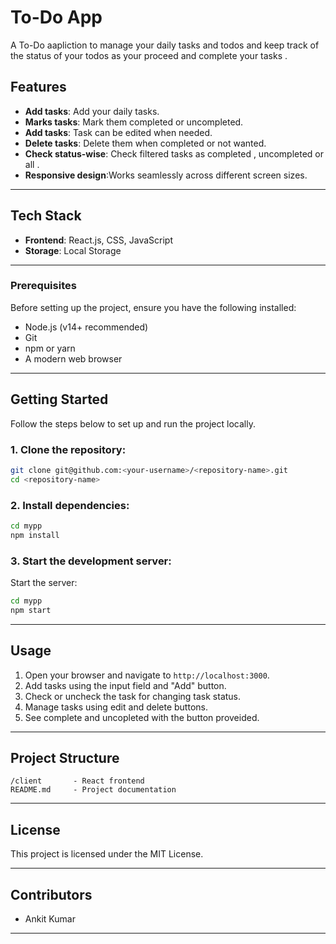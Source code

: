 # To-Do App

A To-Do aapliction to manage your daily tasks and todos and keep track of the status of your todos as your proceed and complete your tasks .


## Features


- **Add tasks**: Add your daily tasks.
- **Marks tasks**: Mark them completed or uncompleted.
- **Add tasks**: Task can be edited when needed.
- **Delete tasks**: Delete them when completed or not wanted.
- **Check status-wise**: Check filtered tasks as completed , uncompleted or all .
- **Responsive design**:Works seamlessly across different screen sizes.

---

## Tech Stack

- **Frontend**: React.js, CSS, JavaScript
- **Storage**: Local Storage

---

### Prerequisites

Before setting up the project, ensure you have the following installed:

- Node.js (v14+ recommended)
- Git
- npm or yarn
- A modern web browser

---

## Getting Started

Follow the steps below to set up and run the project locally.

### 1. Clone the repository:

```bash
git clone git@github.com:<your-username>/<repository-name>.git
cd <repository-name>
```

### 2. Install dependencies:

```bash
cd mypp
npm install
```

### 3. Start the development server:
Start the server:

```bash
cd mypp
npm start
```
---

## Usage

1. Open your browser and navigate to `http://localhost:3000`.
2. Add tasks using the input field and "Add" button.
3. Check or uncheck the task for changing task status.
4. Manage tasks using edit and delete buttons.
4. See complete and uncopleted with the button proveided.

---

## Project Structure

```
/client       - React frontend
README.md     - Project documentation
```

---

## License

This project is licensed under the MIT License.

---

## Contributors

- Ankit Kumar

---